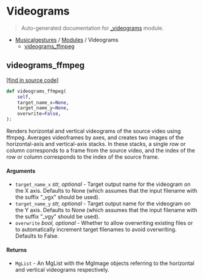# Videograms

> Auto-generated documentation for [_videograms](https://github.com/fourMs/MGT-python/blob/master/musicalgestures/_videograms.py) module.

- [Musicalgestures](README.md#musicalgestures-index) / [Modules](MODULES.md#musicalgestures-modules) / Videograms
    - [videograms_ffmpeg](#videograms_ffmpeg)

## videograms_ffmpeg

[[find in source code]](https://github.com/fourMs/MGT-python/blob/master/musicalgestures/_videograms.py#L10)

```python
def videograms_ffmpeg(
    self,
    target_name_x=None,
    target_name_y=None,
    overwrite=False,
):
```

Renders horizontal and vertical videograms of the source video using ffmpeg. Averages videoframes by axes,
and creates two images of the horizontal-axis and vertical-axis stacks. In these stacks, a single row or
column corresponds to a frame from the source video, and the index of the row or column corresponds to
the index of the source frame.

#### Arguments

- `target_name_x` *str, optional* - Target output name for the videogram on the X axis. Defaults to None (which assumes that the input filename with the suffix "_vgx" should be used).
- `target_name_y` *str, optional* - Target output name for the videogram on the Y axis. Defaults to None (which assumes that the input filename with the suffix "_vgy" should be used).
- `overwrite` *bool, optional* - Whether to allow overwriting existing files or to automatically increment target filenames to avoid overwriting. Defaults to False.

#### Returns

- `MgList` - An MgList with the MgImage objects referring to the horizontal and vertical videograms respectively.
